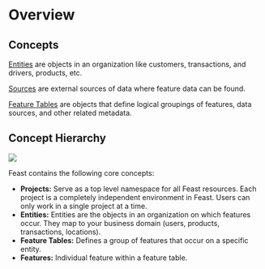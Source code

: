 # Overview

## Concepts

[Entities](entities.md) are objects in an organization like customers, transactions, and drivers, products, etc.

[Sources](sources.md) are external sources of data where feature data can be found.

[Feature Tables](feature-tables.md) are objects that define logical groupings of features, data sources, and other related metadata.

## Concept Hierarchy

![](../../.gitbook/assets/image%20%284%29%20%282%29%20%282%29%20%282%29%20%282%29%20%282%29%20%282%29%20%282%29%20%282%29%20%282%29%20%282%29%20%282%29%20%282%29%20%282%29%20%283%29%20%283%29%20%283%29%20%283%29%20%282%29.png)

Feast contains the following core concepts:

* **Projects:** Serve as a top level namespace for all Feast resources. Each project is a completely independent environment in Feast. Users can only work in a single project at a time.
* **Entities:** Entities are the objects in an organization on which features occur. They map to your business domain \(users, products, transactions, locations\).
* **Feature Tables:** Defines a group of features that occur on a specific entity.
* **Features:** Individual feature within a feature table.

